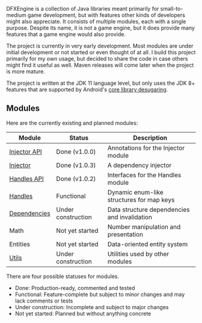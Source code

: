 DFXEngine is a collection of Java libraries meant primarily for small-to-medium game 
development, but with features other kinds of developers might also appreciate. It
consists of multiple modules, each with a single purpose. Despite its name, it is not
a game engine, but it does provide many features that a game engine would also provide.

The project is currently in very early development. Most modules are under initial
development or not started or even thought of at all. I build this project primarily
for my own usage, but decided to share the code in case others might find it useful
as well. Maven releases will come later when the project is more mature.

The project is written at the JDK 11 language level, but only uses the JDK 8+ features
that are supported by Android's 
[core library desugaring](https://developer.android.com/studio/write/java8-support).

## Modules

Here are the currently existing and planned modules:

| Module                               | Status             | Description                                  |
|--------------------------------------|--------------------|----------------------------------------------|
| [Injector API](injector-api)         | Done (v1.0.0)      | Annotations for the Injector module          |
| [Injector](injector)                 | Done (v1.0.3)      | A dependency injector                        |
| [Handles API](handles-api)           | Done (v1.0.2)      | Interfaces for the Handles module            |
| [Handles](handles)                   | Functional         | Dynamic enum-like structures for map keys    |
| [Dependencies](dependencies)         | Under construction | Data structure dependencies and invalidation |
| Math                                 | Not yet started    | Number manipulation and presentation         |
| Entities                             | Not yet started    | Data-oriented entity system                  |
| [Utils](utils)                       | Under construction | Utilities used by other modules              |

There are four possible statuses for modules.

 - Done: Production-ready, commented and tested
 - Functional: Feature-complete but subject to minor changes and may lack comments or 
tests
 - Under construction: Incomplete and subject to major changes
 - Not yet started: Planned but without anything concrete

